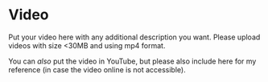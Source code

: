 # Video #

Put your video here with any additional description you want.
Please upload videos with size <30MB and using mp4 format.

You can *also* put the video in YouTube, but please also include here for my reference (in case the video online is not accessible).